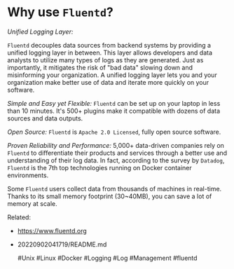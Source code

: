 # Why use `Fluentd`?

*Unified Logging Layer:*

`Fluentd` decouples data sources from backend systems by providing a
unified logging layer in between.
This layer allows developers and data analysts to utilize many types of
logs as they are generated. Just as importantly, it mitigates the risk
of "bad data" slowing down and misinforming your organization.
A unified logging layer lets you and your organization make better use
of data and iterate more quickly on your software.

*Simple and Easy yet Flexible:*
`Fluentd` can be set up on your laptop in less than 10 minutes. It's
500+ plugins make it compatible with dozens of data sources and data
outputs. 

*Open Source:*
`Fluentd` is `Apache 2.0 Licensed`, fully open source software. 

*Proven Reliability and Performance:* 
5,000+ data-driven companies rely on `Fluentd` to differentiate their
products and services through a better use and understanding of their
log data. In fact, according to the survey by `Datadog`, `Fluentd` is
the 7th top technologies running on Docker container environments.

Some `Fluentd` users collect data from thousands of machines in
real-time. Thanks to its small memory footprint (30~40MB), you can save
a lot of memory at scale.

Related:
 - https://www.fluentd.org
 - 20220902041719/README.md

      #Unix #Linux #Docker #Logging #Log #Management #fluentd
